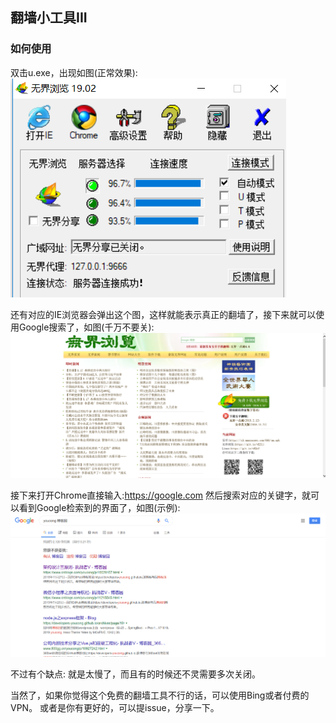 ## 翻墙小工具III


### 如何使用

双击u.exe，出现如图(正常效果):
![图一](img/01.png)

还有对应的IE浏览器会弹出这个图，这样就能表示真正的翻墙了，接下来就可以使用Google搜索了，如图(千万不要关):
![图二](img/02.png)


接下来打开Chrome直接输入:https://google.com
然后搜索对应的关键字，就可以看到Google检索到的界面了，如图(示例):
![图二](img/03.png)


不过有个缺点:
就是太慢了，而且有的时候还不灵需要多次关闭。

当然了，如果你觉得这个免费的翻墙工具不行的话，可以使用Bing或者付费的VPN。
或者是你有更好的，可以提issue，分享一下。


